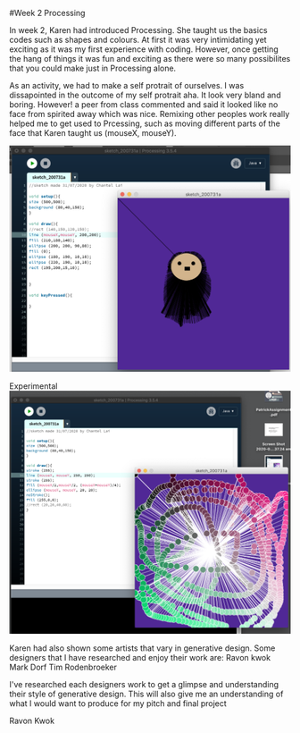 #Week 2 Processing

In week 2, Karen had introduced Processing. She taught us the basics codes such as shapes and colours. At first it was very intimidating yet exciting as it was my first experience with coding. However, once getting the hang of things it was fun and exciting as there were so many possibilites that you could make just in Processing alone. 

As an activity, we had to make a self protrait of ourselves. I was dissapointed in the outcome of my self protrait aha. It look very bland and boring. However! a peer from class commented and said it looked like no face from spirited away which was nice. Remixing other peoples work really helped me to get used to Prcessing, such as moving different parts of the face that Karen taught us (mouseX, mouseY). 

![](SelfPortrait.png)

Experimental 
![](Experimental.png)

Karen had also shown some artists that vary in generative design. Some designers that I have researched and enjoy their work are:
Ravon kwok
Mark Dorf 
Tim Rodenbroeker 

I've researched each designers work to get a glimpse and understanding their style of generative design. This will also give me an understanding of what I would want to produce for my pitch and final project 

Ravon Kwok

